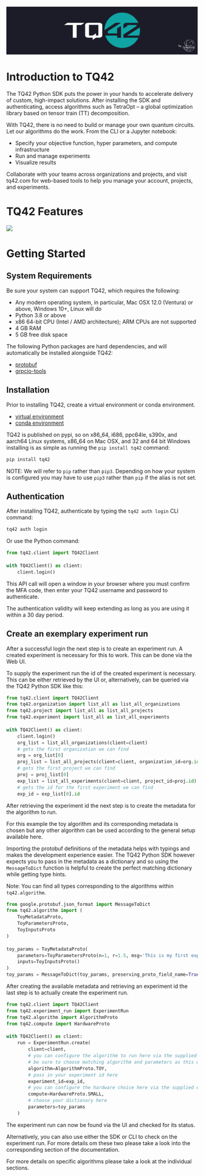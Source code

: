 ![](images/TQ42_Banner.png)

# Introduction to TQ42
The TQ42 Python SDK puts the power in your hands to accelerate delivery of custom, high-impact solutions. After installing the SDK and authenticating, access algorithms such as TetraOpt – a global optimization library based on tensor train (TT) decomposition. 

With TQ42, there is no need to build or manage your own quantum circuits. Let our algorithms do the work. From the CLI or a Jupyter notebook:

- Specify your objective function, hyper parameters, and compute infrastructure
- Run and manage experiments
- Visualize results

Collaborate with your teams across organizations and projects, and visit tq42.com for web-based tools to help you manage your account, projects, and experiments.

# TQ42 Features

![](images/TQ42-README-features-Infographic.jpg)

# Getting Started
## System Requirements
Be sure your system can support TQ42, which requires the following:
- Any modern operating system, in particular, Mac OSX 12.0 (Ventura) or above, Windows 10+, Linux will do
- Python 3.8 or above
- x86 64-bit CPU (Intel / AMD architecture); ARM CPUs are not supported
- 4 GB RAM
- 5 GB free disk space

The following Python packages are hard dependencies, and will automatically be installed alongside TQ42:
- [protobuf](https://googleapis.dev/python/protobuf/latest/)
- [grpcio-tools](https://pypi.org/project/grpcio-tools/) 


## Installation
Prior to installing TQ42, create a virtual environment or conda environment.
- [virtual environment](https://docs.python.org/3/library/venv.html)
- [conda environment](https://conda.io/projects/conda/en/latest/user-guide/tasks/manage-environments.html)

TQ42 is published on pypi, so on x86_64, i686, ppc64le, s390x, and aarch64 Linux systems, x86_64 on Mac OSX, and 32 and 64 bit Windows installing is as simple as running the `pip install tq42` command:
```bash
pip install tq42
```

NOTE: We will refer to `pip` rather than `pip3`. Depending on how your system is configured you may have to use `pip3` rather than `pip` if the alias is not set.


## Authentication
After installing TQ42, authenticate by typing the `tq42 auth login` CLI command:
```bash
tq42 auth login
```

Or use the Python command:

```python
from tq42.client import TQ42Client

with TQ42Client() as client:
    client.login()
```

This API call will open a window in your browser where you must confirm the MFA code, then enter your TQ42 username and password to authenticate.

The authentication validity will keep extending as long as you are using it within a 30 day period.

## Create an exemplary experiment run

After a successful login the next step is to create an experiment run.
A created experiment is necessary for this to work. This can be done via the Web UI.

To supply the experiment run the id of the created experiment is necessary.
This can be either retrieved by the UI or, alternatively, can be queried via the TQ42 Python SDK like this:

```python
from tq42.client import TQ42Client
from tq42.organization import list_all as list_all_organizations
from tq42.project import list_all as list_all_projects
from tq42.experiment import list_all as list_all_experiments

with TQ42Client() as client:
    client.login()
    org_list = list_all_organizations(client=client)
    # gets the first organization we can find
    org = org_list[0]
    proj_list = list_all_projects(client=client, organization_id=org.id)
    # gets the first project we can find
    proj = proj_list[0]
    exp_list = list_all_experiments(client=client, project_id=proj.id)
    # gets the id for the first experiment we can find 
    exp_id = exp_list[0].id
```

After retrieving the experiment id the next step is to create the metadata for the algorithm to run.

For this example the toy algorithm and its corresponding metadata is chosen but any other algorithm can
be used according to the general setup available here.

Importing the protobuf definitions of the metadata helps with typings and makes the development experience easier.
The TQ42 Python SDK however expects you to pass in the metadata as a dictionary and so using the `MessageToDict` function
is helpful to create the perfect matching dictionary while getting type hints.

Note: You can find all types corresponding to the algorithms within `tq42.algorithm`.

```python
from google.protobuf.json_format import MessageToDict
from tq42.algorithm import (
    ToyMetadataProto,
    ToyParametersProto,
    ToyInputsProto
)

toy_params = ToyMetadataProto(
    parameters=ToyParametersProto(n=1, r=1.5, msg='This is my first experiment run'),
    inputs=ToyInputsProto()
)
toy_params = MessageToDict(toy_params, preserving_proto_field_name=True)
```

After creating the available metadata and retrieving an experiment id the last step is to actually create the experiment run.

```python
from tq42.client import TQ42Client
from tq42.experiment_run import ExperimentRun
from tq42.algorithm import AlgorithmProto
from tq42.compute import HardwareProto

with TQ42Client() as client:
    run = ExperimentRun.create(
        client=client,
        # you can configure the algorithm to run here via the supplied enum
        # be sure to choose matching algorithm and parameters as this will be validated by our backend
        algorithm=AlgorithmProto.TOY,
        # pass in your experiment id here
        experiment_id=exp_id,
        # you can configure the hardware choice here via the supplied enum
        compute=HardwareProto.SMALL,
        # choose your dictionary here
        parameters=toy_params
    )
```

The experiment run can now be found via the UI and checked for its status.

Alternatively, you can also use either the SDK or CLI to check on the experiment run.
For more details om these two please take a look into the corresponding section of the documentation.

For more details on specific algorithms please take a look at the individual sections.

